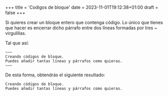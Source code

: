 +++
title = 'Codigos de bloque'
date = 2023-11-01T19:12:38+01:00
draft = false
+++

Si quieres crear un bloque entero que contenga código. Lo único que tienes que hacer es encerrar dicho párrafo entre dos líneas formadas por tres ~ virgulillas.

Tal que así:


```
~~~
Creando códigos de bloque.
Puedes añadir tantas líneas y párrafos como quieras.  
~~~
```
De esta forma, obtendrás el siguiente resultado:

~~~
Creando códigos de bloque.
Puedes añadir tantas líneas y párrafos como quieras.  
~~~
